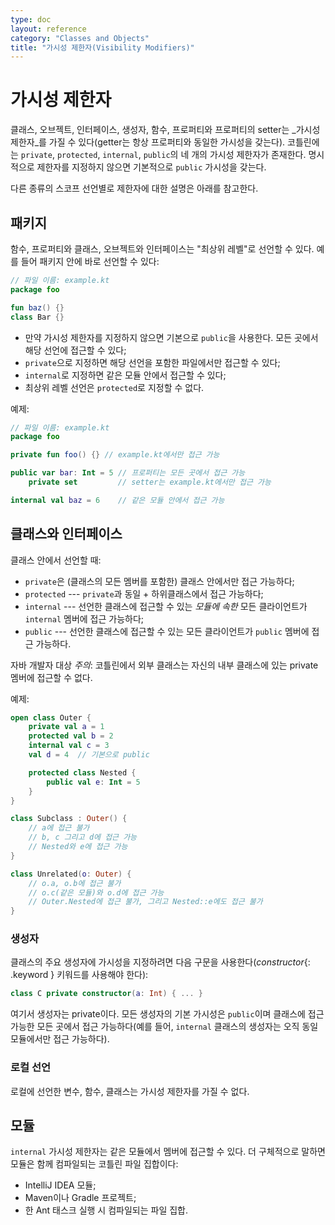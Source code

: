 ```yaml
---
type: doc
layout: reference
category: "Classes and Objects"
title: "가시성 제한자(Visibility Modifiers)"
---
```


# 가시성 제한자

클래스, 오브젝트, 인터페이스, 생성자, 함수, 프로퍼티와 프로퍼티의 setter는 _가시성 제한자_를 가질 수 있다(getter는 항상 프로퍼티와 동일한 가시성을 갖는다).
코틀린에는 `private`, `protected`, `internal`, `public`의 네 개의 가시성 제한자가 존재한다.
명시적으로 제한자를 지정하지 않으면 기본적으로 `public` 가시성을 갖는다.

다른 종류의 스코프 선언별로 제한자에 대한 설명은 아래를 참고한다.

## 패키지

함수, 프로퍼티와 클래스, 오브젝트와 인터페이스는 "최상위 레벨"로 선언할 수 있다. 예를 들어 패키지 안에 바로 선언할 수 있다:

``` kotlin
// 파일 이름: example.kt
package foo

fun baz() {}
class Bar {}
```

* 만약 가시성 제한자를 지정하지 않으면 기본으로 `public`을 사용한다. 모든 곳에서 해당 선언에 접근할 수 있다;
* `private`으로 지정하면 해당 선언을 포함한 파일에서만 접근할 수 있다;
* `internal`로 지정하면 같은 모듈 안에서 접근할 수 있다;
* 최상위 레벨 선언은 `protected`로 지정할 수 없다.

예제:

``` kotlin
// 파일 이름: example.kt
package foo

private fun foo() {} // example.kt에서만 접근 가능

public var bar: Int = 5 // 프로퍼티는 모든 곳에서 접근 가능
    private set         // setter는 example.kt에서만 접근 가능

internal val baz = 6    // 같은 모듈 안에서 접근 가능
```

## 클래스와 인터페이스

클래스 안에서 선언할 때:

* `private`은 (클래스의 모든 멤버를 포함한) 클래스 안에서만 접근 가능하다;
* `protected` --- `private`과 동일 + 하위클래스에서 접근 가능하다;
* `internal` --- 선언한 클래스에 접근할 수 있는 *모듈에 속한* 모든 클라이언트가 `internal` 멤버에 접근 가능하다;
* `public` --- 선언한 클래스에 접근할 수 있는 모든 클라이언트가 `public` 멤버에 접근 가능하다.

자바 개발자 대상 *주의*: 코틀린에서 외부 클래스는 자신의 내부 클래스에 있는 private 멤버에 접근할 수 없다.

예제:

``` kotlin
open class Outer {
    private val a = 1
    protected val b = 2
    internal val c = 3
    val d = 4  // 기본으로 public

    protected class Nested {
        public val e: Int = 5
    }
}

class Subclass : Outer() {
    // a에 접근 불가
    // b, c 그리고 d에 접근 가능
    // Nested와 e에 접근 가능
}

class Unrelated(o: Outer) {
    // o.a, o.b에 접근 불가
    // o.c(같은 모듈)와 o.d에 접근 가능
    // Outer.Nested에 접근 불가, 그리고 Nested::e에도 접근 불가
}
```

### 생성자

클래스의 주요 생성자에 가시성을 지정하려면 다음 구문을 사용한다(*constructor*{: .keyword } 키워드를 사용해야 한다):

``` kotlin
class C private constructor(a: Int) { ... }
```

여기서 생성자는 private이다. 모든 생성자의 기본 가시성은 `public`이며 클래스에 접근 가능한 모든 곳에서 접근 가능하다(예를 들어, `internal` 클래스의 생성자는 오직 동일 모듈에서만 접근 가능하다).

### 로컬 선언

로컬에 선언한 변수, 함수, 클래스는 가시성 제한자를 가질 수 없다.


## 모듈

`internal` 가시성 제한자는 같은 모듈에서 멤버에 접근할 수 있다. 더 구체적으로 말하면
모듈은 함께 컴파일되는 코틀린 파일 집합이다:

  * IntelliJ IDEA 모듈;
  * Maven이나 Gradle 프로젝트;
  * 한 <kotlinc> Ant 태스크 실행 시 컴파일되는 파일 집합.
